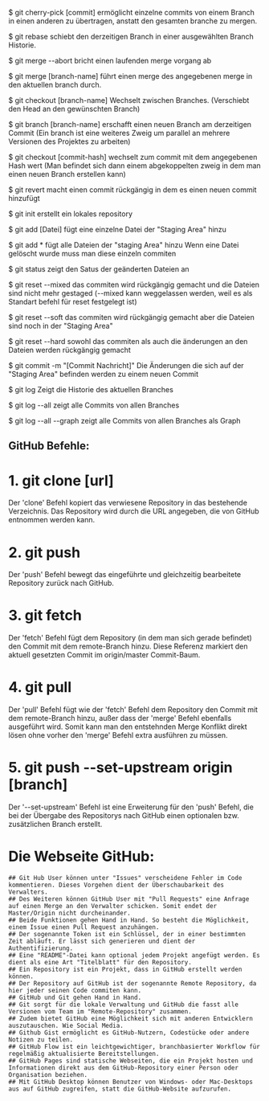 $ git cherry-pick [commit]
ermöglicht einzelne commits von einem Branch in einen anderen zu übertragen, anstatt den gesamten branche zu mergen.

$ git rebase
schiebt den derzeitigen Branch in einer ausgewählten Branch Historie.

$ git merge --abort
bricht einen laufenden merge vorgang ab

$ git merge [branch-name]
führt einen merge des angegebenen merge in den aktuellen branch durch.

$ git checkout [branch-name]
Wechselt zwischen Branches. (Verschiebt den Head an den gewünschten Branch)

$ git branch [branch-name]
erschafft einen neuen Branch am derzeitigen Commit (Ein branch ist eine weiteres Zweig um parallel an mehrere Versionen des Projektes zu arbeiten)

$ git checkout [commit-hash]
wechselt zum commit mit dem angegebenen Hash wert (Man befindet sich dann einem abgekoppelten zweig in dem man einen neuen Branch erstellen kann)

$ git revert 
macht einen commit rückgängig in dem es einen neuen commit hinzufügt

$ git init
  erstellt ein lokales repository

$ git add [Datei]
  fügt eine einzelne Datei der "Staging Area" hinzu

$ git add *
  fügt alle Dateien der "staging Area" hinzu
  Wenn eine Datei gelöscht wurde muss man diese einzeln
  commiten

$ git status
  zeigt den Satus der geänderten Dateien an

$ git reset --mixed
  das commiten wird rückgängig gemacht und die Dateien sind
  nicht mehr gestaged (--mixed kann weggelassen werden, weil es als Standart
  befehl für reset festgelegt ist)

$ git reset --soft
  das commiten wird rückgängig gemacht aber die Dateien sind
  noch in der "Staging Area"

$ git reset --hard
  sowohl das commiten als auch die änderungen an den Dateien
  werden rückgängig gemacht

$ git commit -m "[Commit Nachricht]"
  Die Änderungen die sich auf der "Staging Area" befinden werden
  zu einem neuen Commit

$ git log
  Zeigt die Historie des aktuellen Branches

$ git log --all
  zeigt alle Commits von allen Branches

$ git log --all --graph
  zeigt alle Commits von allen Branches als Graph

## GitHub Befehle:

# 1. git clone [url]
Der 'clone' Befehl kopiert das verwiesene Repository in das bestehende Verzeichnis. Das Repository wird durch die URL angegeben, die von GitHub entnommen werden kann.

# 2. git push
Der 'push' Befehl bewegt das eingeführte und gleichzeitig bearbeitete Repository zurück nach GitHub.

# 3. git fetch
Der 'fetch' Befehl fügt dem Repository (in dem man sich gerade befindet) den Commit mit dem remote-Branch hinzu. Diese Referenz markiert den aktuell gesetzten Commit im origin/master Commit-Baum.

# 4. git pull
Der 'pull' Befehl fügt wie der 'fetch' Befehl dem Repository den Commit mit dem remote-Branch hinzu, außer dass der 'merge' Befehl ebenfalls ausgeführt wird. Somit kann man den entstehnden Merge Konflikt direkt lösen ohne vorher den 'merge' Befehl extra ausführen zu müssen.

# 5. git push --set-upstream origin [branch]
Der '--set-upstream' Befehl ist eine Erweiterung für den 'push' Befehl, die bei der Übergabe des Repositorys nach GitHub einen optionalen bzw. zusätzlichen Branch erstellt.

# Die Webseite GitHub:
	## Git Hub User können unter "Issues" verscheidene Fehler im Code kommentieren. Dieses Vorgehen dient der Überschaubarkeit des Verwalters. 
	## Des Weiteren können GitHub User mit "Pull Requests" eine Anfrage auf einen Merge an den Verwalter schicken. Somit endet der Master/Origin nicht durcheinander.
	## Beide Funktionen gehen Hand in Hand. So besteht die Möglichkeit, einem Issue einen Pull Request anzuhängen.
	## Der sogenannte Token ist ein Schlüssel, der in einer bestimmten Zeit abläuft. Er lässt sich generieren und dient der Authentifizierung. 
	## Eine "README"-Datei kann optional jedem Projekt angefügt werden. Es dient als eine Art "Titelblatt" für den Repository. 
	## Ein Repository ist ein Projekt, dass in GitHub erstellt werden können. 
	## Der Repository auf GitHub ist der sogenannte Remote Repository, da hier jeder seinen Code commiten kann.
	## GitHub und Git gehen Hand in Hand. 
	## Git sorgt für die lokale Verwaltung und GitHub die fasst alle Versionen vom Team im "Remote-Repository" zusammen.
	## Zudem bietet GitHub eine Möglichkeit sich mit anderen Entwicklern auszutauschen. Wie Social Media.
	## Github Gist ermöglicht es GitHub-Nutzern, Codestücke oder andere Notizen zu teilen.
	## GitHub Flow ist ein leichtgewichtiger, branchbasierter Workflow für regelmäßig aktualisierte Bereitstellungen.
	## GitHub Pages sind statische Webseiten, die ein Projekt hosten und Informationen direkt aus dem GitHub-Repository einer Person oder Organisation beziehen.
	## Mit GitHub Desktop können Benutzer von Windows- oder Mac-Desktops aus auf GitHub zugreifen, statt die GitHub-Website aufzurufen.